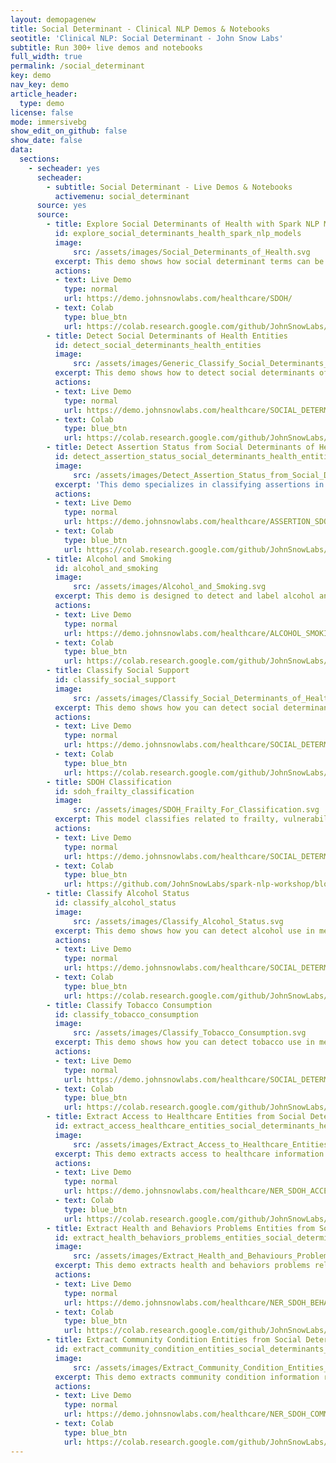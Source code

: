 ```yaml
---
layout: demopagenew
title: Social Determinant - Clinical NLP Demos & Notebooks
seotitle: 'Clinical NLP: Social Determinant - John Snow Labs'
subtitle: Run 300+ live demos and notebooks
full_width: true
permalink: /social_determinant
key: demo
nav_key: demo
article_header:
  type: demo
license: false
mode: immersivebg
show_edit_on_github: false
show_date: false
data:
  sections:  
    - secheader: yes
      secheader:
        - subtitle: Social Determinant - Live Demos & Notebooks
          activemenu: social_determinant
      source: yes
      source:        
        - title: Explore Social Determinants of Health with Spark NLP Models 
          id: explore_social_determinants_health_spark_nlp_models         
          image: 
              src: /assets/images/Social_Determinants_of_Health.svg
          excerpt: This demo shows how social determinant terms can be detected using Spark NLP Healthcare NER and Text Classification.
          actions:
          - text: Live Demo
            type: normal
            url: https://demo.johnsnowlabs.com/healthcare/SDOH/
          - text: Colab
            type: blue_btn
            url: https://colab.research.google.com/github/JohnSnowLabs/spark-nlp-workshop/blob/master/tutorials/Certification_Trainings/Healthcare/36.Social_Determinant_of_Health_Models.ipynb
        - title: Detect Social Determinants of Health Entities 
          id: detect_social_determinants_health_entities         
          image: 
              src: /assets/images/Generic_Classify_Social_Determinants_of_Health.svg
          excerpt: This demo shows how to detect social determinants of health in medical text using Spark NLP Healthcare NER models.
          actions:
          - text: Live Demo
            type: normal
            url: https://demo.johnsnowlabs.com/healthcare/SOCIAL_DETERMINANT_NER/
          - text: Colab
            type: blue_btn
            url: https://colab.research.google.com/github/JohnSnowLabs/spark-nlp-workshop/blob/master/tutorials/streamlit_notebooks/healthcare/SOCIAL_DETERMINANT_NER.ipynb
        - title: Detect Assertion Status from Social Determinants of Health (SDOH) Entities 
          id: detect_assertion_status_social_determinants_health_entities         
          image: 
              src: /assets/images/Detect_Assertion_Status_from_Social_Determinants_of_Health_(SDOH)_Entities.svg
          excerpt: 'This demo specializes in classifying assertions in text into six distinct entities: ‘Absent’, ‘Present’, ‘Someone_Else’, ‘Past’, ‘Hypothetical’, and ‘Possible’. Each entity represents a unique type of assertion, such as denoting absence, indicating presence, referring to someone else, discussing past events, speculating hypothetically, or suggesting potential conditions.' 
          actions:
          - text: Live Demo
            type: normal
            url: https://demo.johnsnowlabs.com/healthcare/ASSERTION_SDOH/
          - text: Colab
            type: blue_btn
            url: https://colab.research.google.com/github/JohnSnowLabs/spark-nlp-workshop/blob/master/tutorials/Certification_Trainings/Healthcare/36.Social_Determinant_of_Health_Models.ipynb
        - title: Alcohol and Smoking  
          id: alcohol_and_smoking         
          image: 
              src: /assets/images/Alcohol_and_Smoking.svg
          excerpt: This demo is designed to detect and label alcohol and smoking-related entities within text data.
          actions:
          - text: Live Demo
            type: normal
            url: https://demo.johnsnowlabs.com/healthcare/ALCOHOL_SMOKING/
          - text: Colab
            type: blue_btn
            url: https://colab.research.google.com/github/JohnSnowLabs/spark-nlp-workshop/blob/master/tutorials/streamlit_notebooks/healthcare/ALCOHOL_SMOKING.ipynb
        - title: Classify Social Support 
          id: classify_social_support         
          image: 
              src: /assets/images/Classify_Social_Determinants_of_Health.svg
          excerpt: This demo shows how you can detect social determinants of health in medical text using Spark NLP Healthcare Sequence Classification models.
          actions:
          - text: Live Demo
            type: normal
            url: https://demo.johnsnowlabs.com/healthcare/SOCIAL_DETERMINANT_CLASSIFICATION/
          - text: Colab
            type: blue_btn
            url: https://colab.research.google.com/github/JohnSnowLabs/spark-nlp-workshop/blob/master/tutorials/streamlit_notebooks/healthcare/SOCIAL_DETERMINANT_CLASSIFICATION.ipynb    
        - title: SDOH Classification
          id: sdoh_frailty_classification         
          image: 
              src: /assets/images/SDOH_Frailty_For_Classification.svg
          excerpt: This model classifies related to frailty, vulnerability, violence, abuse and mental health status in the clinical documents.
          actions:
          - text: Live Demo
            type: normal
            url: https://demo.johnsnowlabs.com/healthcare/SOCIAL_DETERMINANT_SEQUENCE_CLASSIFICATION/
          - text: Colab
            type: blue_btn
            url: https://github.com/JohnSnowLabs/spark-nlp-workshop/blob/master/tutorials/streamlit_notebooks/healthcare/SOCIAL_DETERMINANT_CLASSIFICATION.ipynb            
        - title: Classify Alcohol Status    
          id: classify_alcohol_status         
          image: 
              src: /assets/images/Classify_Alcohol_Status.svg
          excerpt: This demo shows how you can detect alcohol use in medical text using Spark NLP Healthcare Generic Classification model.
          actions:
          - text: Live Demo
            type: normal
            url: https://demo.johnsnowlabs.com/healthcare/SOCIAL_DETERMINANT_ALCOHOL/
          - text: Colab
            type: blue_btn
            url: https://colab.research.google.com/github/JohnSnowLabs/spark-nlp-workshop/blob/master/tutorials/streamlit_notebooks/healthcare/SOCIAL_DETERMINANT_CLASSIFICATION.ipynb
        - title: Classify Tobacco Consumption
          id: classify_tobacco_consumption         
          image: 
              src: /assets/images/Classify_Tobacco_Consumption.svg
          excerpt: This demo shows how you can detect tobacco use in medical text using Spark NLP Healthcare Generic Classification model.
          actions:
          - text: Live Demo
            type: normal
            url: https://demo.johnsnowlabs.com/healthcare/SOCIAL_DETERMINANT_TOBACCO/
          - text: Colab
            type: blue_btn
            url: https://colab.research.google.com/github/JohnSnowLabs/spark-nlp-workshop/blob/master/tutorials/streamlit_notebooks/healthcare/SOCIAL_DETERMINANT_CLASSIFICATION.ipynb
        - title: Extract Access to Healthcare Entities from Social Determinants of Health Texts
          id: extract_access_healthcare_entities_social_determinants_health_texts         
          image: 
              src: /assets/images/Extract_Access_to_Healthcare_Entities_from_Social_Determinants_of_Health_Texts.svg
          excerpt: This demo extracts access to healthcare information related to Social Determinants of Health from various kinds of clinical documents.
          actions:
          - text: Live Demo
            type: normal
            url: https://demo.johnsnowlabs.com/healthcare/NER_SDOH_ACCESS/
          - text: Colab
            type: blue_btn
            url: https://colab.research.google.com/github/JohnSnowLabs/spark-nlp-workshop/blob/master/tutorials/streamlit_notebooks/healthcare/SOCIAL_DETERMINANT_NER.ipynb
        - title: Extract Health and Behaviors Problems Entities from Social Determinants of Health Texts
          id: extract_health_behaviors_problems_entities_social_determinants_health_texts         
          image: 
              src: /assets/images/Extract_Health_and_Behaviours_Problems_Entities_from_Social_Determinants_of_Health_Texts.svg
          excerpt: This demo extracts health and behaviors problems related to Social Determinants of Health from various kinds of clinical documents.
          actions:
          - text: Live Demo
            type: normal
            url: https://demo.johnsnowlabs.com/healthcare/NER_SDOH_BEHAVIOURS_PROBLEMS/
          - text: Colab
            type: blue_btn
            url: https://colab.research.google.com/github/JohnSnowLabs/spark-nlp-workshop/blob/master/tutorials/streamlit_notebooks/healthcare/SOCIAL_DETERMINANT_NER.ipynb
        - title: Extract Community Condition Entities from Social Determinants of Health Texts
          id: extract_community_condition_entities_social_determinants_health_texts         
          image: 
              src: /assets/images/Extract_Community_Condition_Entities_from_Social_Determinants_of_Health_Texts.svg
          excerpt: This demo extracts community condition information related to Social Determinants of Health from various kinds of biomedical documents.
          actions:
          - text: Live Demo
            type: normal
            url: https://demo.johnsnowlabs.com/healthcare/NER_SDOH_COMMUNITY_CONDITION/
          - text: Colab
            type: blue_btn
            url: https://colab.research.google.com/github/JohnSnowLabs/spark-nlp-workshop/blob/master/tutorials/streamlit_notebooks/healthcare/SOCIAL_DETERMINANT_NER.ipynb
---
```

